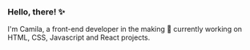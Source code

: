 ### Hello, there! ✨

I'm Camila, a front-end developer in the making 💎 currently working on HTML, CSS, Javascript and React projects.
